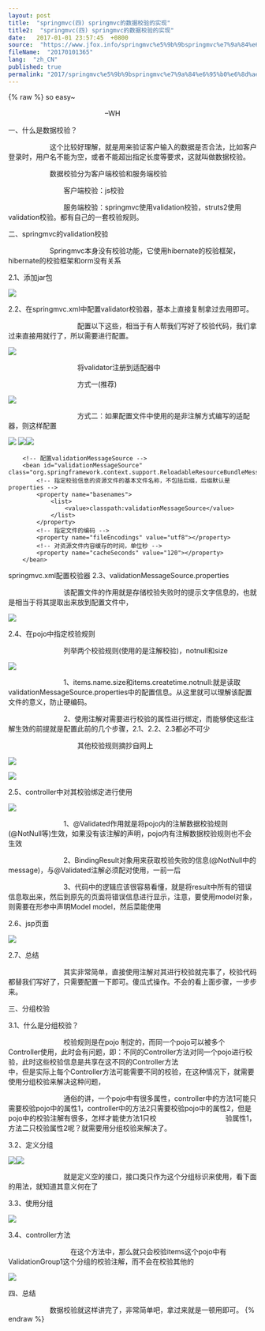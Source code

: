 ```yaml
---
layout: post
title:  "springmvc(四) springmvc的数据校验的实现"
title2:  "springmvc(四) springmvc的数据校验的实现"
date:   2017-01-01 23:57:45  +0800
source:  "https://www.jfox.info/springmvc%e5%9b%9bspringmvc%e7%9a%84%e6%95%b0%e6%8d%ae%e6%a0%a1%e9%aa%8c%e7%9a%84%e5%ae%9e%e7%8e%b0.html"
fileName:  "20170101365"
lang:  "zh_CN"
published: true
permalink: "2017/springmvc%e5%9b%9bspringmvc%e7%9a%84%e6%95%b0%e6%8d%ae%e6%a0%a1%e9%aa%8c%e7%9a%84%e5%ae%9e%e7%8e%b0.html"
---
```

{% raw %}
so easy~

　　　　　　　　　　　　　　–WH

一、什么是数据校验？

　　　　　　这个比较好理解，就是用来验证客户输入的数据是否合法，比如客户登录时，用户名不能为空，或者不能超出指定长度等要求，这就叫做数据校验。

　　　　　　数据校验分为客户端校验和服务端校验

　　　　　　　　客户端校验：js校验

　　　　　　　　服务端校验：springmvc使用validation校验，struts2使用validation校验。都有自己的一套校验规则。

二、springmvc的validation校验

　　　　　　Springmvc本身没有校验功能，它使用hibernate的校验框架，hibernate的校验框架和orm没有关系

2.1、添加jar包

![](59fa3b8.png)

2.2、在springmvc.xml中配置validator校验器，基本上直接复制拿过去用即可。

　　　　　　　　　　配置以下这些，相当于有人帮我们写好了校验代码，我们拿过来直接用就行了，所以需要进行配置。

![](de51d9f.png)

　　　　　　　　　　将validator注册到适配器中

　　　　　　　　　　方式一(推荐)

![](1d770fe.png)

　　　　　　　　　　方式二：如果配置文件中使用的是非注解方式编写的适配器，则这样配置

![](d2ef74a.png)
![](49ff427.gif)![](/wp-content/uploads/2017/07/15002899491.gif)
        <!-- 校验器，配置validator -->
        <bean id="validator" class="org.springframework.validation.beanvalidation.LocalValidatorFactoryBean">
            <property name="providerClass" value="org.hibernate.validator.HibernateValidator"></property>
            <property name="validationMessageSource" ref="validationMessageSource"></property>
        </bean>
        
        <!-- 配置validationMessageSource -->
        <bean id="validationMessageSource" class="org.springframework.context.support.ReloadableResourceBundleMessageSource">
            <!-- 指定校验信息的资源文件的基本文件名称，不包括后缀，后缀默认是properties -->
            <property name="basenames">
                <list>
                    <value>classpath:validationMessageSource</value>
                </list>
            </property>
            <!-- 指定文件的编码 -->
            <property name="fileEncodings" value="utf8"></property>
            <!-- 对资源文件内容缓存的时间，单位秒 -->
            <property name="cacheSeconds" value="120"></property>
        </bean>

springmvc.xml配置校验器
2.3、validationMessageSource.properties

　　　　　　　　该配置文件的作用就是存储校验失败时的提示文字信息的，也就是相当于将其提取出来放到配置文件中，

![](ce52e5c.png)

2.4、在pojo中指定校验规则

　　　　　　　　列举两个校验规则(使用的是注解校验)，notnull和size

![](12aa399.png)

　　　　　　　　1、items.name.size和items.createtime.notnull:就是读取validationMessageSource.properties中的配置信息。从这里就可以理解该配置文件的意义，防止硬编码。

　　　　　　　　2、使用注解对需要进行校验的属性进行绑定，而能够使这些注解生效的前提就是配置此前的几个步骤，2.1、2.2、2.3都必不可少

　　　　　　　　　　其他校验规则摘抄自网上

![](e7fc13f.png)

![](8dc0d06.png)

2.5、controller中对其校验绑定进行使用

![](bf21cda.png)

　　　　　　　　1、@Validated作用就是将pojo内的注解数据校验规则(@NotNull等)生效，如果没有该注解的声明，pojo内有注解数据校验规则也不会生效

　　　　　　　　2、BindingResult对象用来获取校验失败的信息(@NotNull中的message)，与@Validated注解必须配对使用，一前一后

　　　　　　　　3、代码中的逻辑应该很容易看懂，就是将result中所有的错误信息取出来，然后到原先的页面将错误信息进行显示，注意，要使用model对象，则需要在形参中声明Model model，然后菜能使用

2.6、jsp页面

![](5ede75c.png)

2.7、总结

　　　　　　　　其实非常简单，直接使用注解对其进行校验就完事了，校验代码都替我们写好了，只需要配置一下即可。傻瓜式操作。不会的看上面步骤，一步步来。

三、分组校验

3.1、什么是分组校验？

　　　　　　　　校验规则是在pojo 制定的，而同一个pojo可以被多个Controller使用，此时会有问题，即：不同的Controller方法对同一个pojo进行校验，此时这些校验信息是共享在这不同的Controller方法　　　　　　　　　　　中，但是实际上每个Controller方法可能需要不同的校验，在这种情况下，就需要使用分组校验来解决这种问题，

　　　　　　　　通俗的讲，一个pojo中有很多属性，controller中的方法1可能只需要校验pojo中的属性1，controller中的方法2只需要校验pojo中的属性2，但是pojo中的校验注解有很多，怎样才能使方法1只校　　　　　　　　　　验属性1，方法二只校验属性2呢？就需要用分组校验来解决了。

3.2、定义分组

![](cc444e9.png)![](/wp-content/uploads/2017/07/15002899521.png)

　　　　　　　　就是定义空的接口，接口类只作为这个分组标识来使用，看下面的用法，就知道其意义何在了

3.3、使用分组

![](ad35fe8.png)

3.4、controller方法

　　　　　　　　　在这个方法中，那么就只会校验items这个pojo中有ValidationGroup1这个分组的校验注解，而不会在校验其他的

![](9491e58.png)

四、总结

　　　　　　数据校验就这样讲完了，非常简单吧，拿过来就是一顿用即可。
{% endraw %}